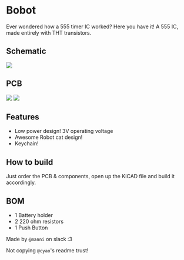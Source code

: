 # Bobot

Ever wondered how a 555 timer IC worked? Here you have it! A 555 IC, made entirely with THT transistors.

## Schematic
![](https://hc-cdn.hel1.your-objectstorage.com/s/v3/90c4802510960db656f2f006a835b0fdcec87828_image.png) 
## PCB
![](https://hc-cdn.hel1.your-objectstorage.com/s/v3/6b345181e23e9d87a9a7d98dd0a513e8f2d67ab5_image.png)
![](https://hc-cdn.hel1.your-objectstorage.com/s/v3/6ff9c0907ac5251015ab55751c9131639dc6a709_image.png)


## Features
- Low power design! 3V operating voltage
- Awesome Robot cat design!
- Keychain!

## How to build
Just order the PCB & components, open up the KiCAD file and build it accordingly.

## BOM
- 1 	Battery holder
- 2 	220 ohm resistors
- 1 	Push Button

Made by `@manni` on slack :3

Not copying `@cyao`'s readme trust!
